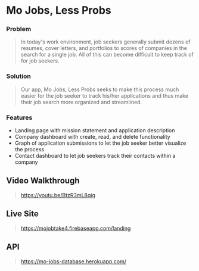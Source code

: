 # Mo Jobs, Less Probs

### Problem
> In today's work environment, job seekers generally submit dozens of resumes, cover letters, and portfolios to scores of companies in the search for a single job.  All of this can become difficult to keep track of for job seekers.

### Solution
> Our app, Mo Jobs, Less Probs seeks to make this process much easier for the job seeker to track his/her applications and thus make their job search more organized and streamlined.

### Features
* Landing page with mission statement and application description
* Company dashboard with create, read, and delete functionality
* Graph of application submissions to let the job seeker better visualize the process
* Contact dashboard to let job seekers track their contacts within a company

## Video Walkthrough
>https://youtu.be/BtzR3mL8qig

## Live Site
>https://mojobtake4.firebaseapp.com/landing

## API
>https://mo-jobs-database.herokuapp.com/